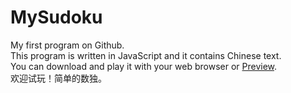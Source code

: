 # MySudoku
My first program on Github.<br />
This program is written in JavaScript and it contains Chinese text.<br />
You can download and play it with your web browser or [Preview](http://htmlpreview.github.io/?https://github.com/Raven1996/MySudoku/blob/master/MySudoku.html).<br />
欢迎试玩！简单的数独。
